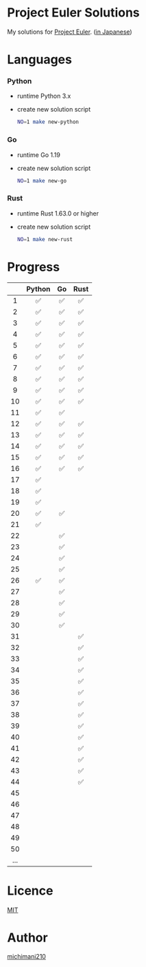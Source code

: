 Project Euler Solutions
===

My solutions for [Project Euler](https://projecteuler.net/). ([in Japanese](http://odz.sakura.ne.jp/projecteuler/))

# Languages

### Python

- runtime Python 3.x
- create new solution script

  ```bash
  NO=1 make new-python
  ```

### Go

- runtime Go 1.19
- create new solution script

  ```bash
  NO=1 make new-go
  ```
  
### Rust

- runtime Rust 1.63.0 or higher
- create new solution script

  ```bash
  NO=1 make new-rust
  ```

# Progress

|  | Python | Go | Rust |
| :---: | :---: | :---: | :---: |
| 1 | ✅ | ✅ | ✅ |
| 2 | ✅ | ✅ | ✅ |
| 3 | ✅ | ✅ | ✅ |
| 4 | ✅ | ✅ | ✅ |
| 5 | ✅ | ✅ | ✅ |
| 6 | ✅ | ✅ | ✅ |
| 7 | ✅ | ✅ | ✅ |
| 8 | ✅ | ✅ | ✅ |
| 9 | ✅ | ✅ | ✅ |
| 10 | ✅ | ✅ | ✅ |
| 11 | ✅ | ✅ |  |
| 12 | ✅ | ✅ | ✅ |
| 13 | ✅ | ✅ | ✅ |
| 14 | ✅ | ✅ | ✅ |
| 15 | ✅ | ✅ | ✅ |
| 16 | ✅ | ✅ | ✅ |
| 17 | ✅ |  |  |
| 18 | ✅ |  |  |
| 19 | ✅ |  |  |
| 20 | ✅ | ✅ |  |
| 21 | ✅ |  |  |
| 22 |  | ✅ |  |
| 23 |  | ✅ |  |
| 24 |  | ✅ |  |
| 25 |  | ✅ |  |
| 26 | ✅ | ✅ |  |
| 27 |  | ✅ |  |
| 28 |  | ✅ |  |
| 29 |  | ✅ |  |
| 30 |  | ✅ |  |
| 31 |  |  | ✅ |
| 32 |  |  | ✅ |
| 33 |  |  | ✅ |
| 34 |  |  | ✅ |
| 35 |  |  | ✅ |
| 36 |  |  | ✅ |
| 37 |  |  | ✅ |
| 38 |  |  | ✅ |
| 39 |  |  | ✅ |
| 40 |  |  | ✅ |
| 41 |  |  | ✅ |
| 42 |  |  | ✅ |
| 43 |  |  | ✅ |
| 44 |  |  | ✅ |
| 45 |  |  |  |
| 46 |  |  |  |
| 47 |  |  |  |
| 48 |  |  |  |
| 49 |  |  |  |
| 50 |  |  |  |
| ... |  |  |  |

# Licence

[MIT](https://github.com/michimani/Project-Euler-Solutions/blob/main/LICENSE)

# Author

[michimani210](https://twitter.com/michimani210)